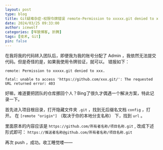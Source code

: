 ```yaml
---
layout: post
type: blog
title: Git疑难杂症-权限令牌错误 remote-Permission to xxxxx.git denied to xxx fatal - The requested URL returned error - 403
date: 2024/03/25 09:33:00
author: icewolf
categories: [咩狼博客, 折腾]
tags: [技术, Git]
pin: false
---
```


在我将我的代码转入团队后，即便我为我的账号分配了 Admin ，我依然无法提交代码。但是奇怪的是，如果我使用令牌验证，就可以。
错报如下：
```shell
remote: Permission to xxxxx.git denied to xxx.

fatal: unable to access 'https://github.com/xxx.git/': The requested URL returned error: 403
```

好嘛，难道要把团队的仓库挪回个人？Bing了很久才偶遇一个解决方案，特此记录一下。

首先进入项目根目录，打开隐藏文件夹 `.git` ，找到无后缀名文档 `config` ，打开。
在 `[remote "origin"]` （取决于你的本地分支名称） 下，找到 `url` 。

里面原本的内容应该是 `https://github.com/所有者名称/项目名称.git` , 改成下述形式即可： `https://推送者名称@github.com/所有者名称/项目名称.git`

再次 push ，成功。收工睡觉喽——
